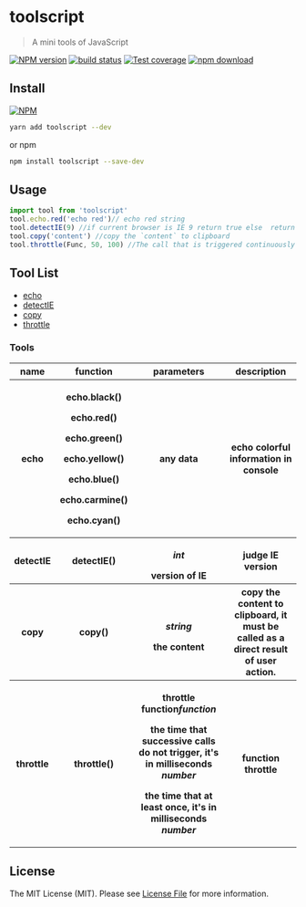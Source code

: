 # toolscript

> A mini tools of JavaScript

[![NPM version][npm-image]][npm-url]
[![build status][travis-image]][travis-url]
[![Test coverage][cov-image]][cov-url]
[![npm download][download-image]][download-url]

[npm-image]: https://img.shields.io/npm/v/toolscript.svg?style=flat-square
[npm-url]: https://npmjs.org/package/toolscript
[travis-image]: https://img.shields.io/travis/node-modules/toolscript.svg?style=flat-square
[travis-url]: https://travis-ci.org/node-modules/toolscript
[cov-image]: http://codecov.io/github/node-modules/toolscript/coverage.svg?branch=master
[cov-url]: http://codecov.io/github/node-modules/toolscript?branch=master
[download-image]: https://img.shields.io/npm/dm/toolscript.svg?style=flat-square
[download-url]: https://npmjs.org/package/toolscript

## Install

[![NPM](https://nodei.co/npm/toolscript.png?downloads=true)](https://nodei.co/npm/toolscript/)

```bash
yarn add toolscript --dev
```

or npm

```bash
npm install toolscript --save-dev
```

## Usage

``` JavaScript
import tool from 'toolscript'
tool.echo.red('echo red')// echo red string
tool.detectIE(9) //if current browser is IE 9 return true else  return false
tool.copy('content') //copy the `content` to clipboard
tool.throttle(Func, 50, 100) //The call that is triggered continuously within a 50ms interval, the latter call will handle the pending processing of the previous call, but at least once every 100ms
```

## Tool List

- [echo](#echo)
- [detectIE](#detectIE)
- [copy](#copy)
- [throttle](#throttle)

### Tools

<table>
    <tr>
        <th>name</th>
        <th>function</th>
        <th>parameters</th>
        <th>description</th>
    </tr>
    <tr id="echo">
        <th>echo</th>
        <th>
          <p>echo.black()</p>
          <p>echo.red()</p>
          <p>echo.green()</p>
          <p>echo.yellow()</p>
          <p>echo.blue()</p>
          <p>echo.carmine()</p>
          <p>echo.cyan()</p>
        </th>
        <th>any data</th>
        <th>echo colorful information in console</th>
    </tr>
    <tr>
        <th>detectIE</th>
        <th>detectIE()</th>
        <th>
          <p><em>int</em></p>
          version of IE
        </th>
        <th>judge IE version</th>
    </tr>
    <tr>
        <th>copy</th>
        <th>copy()</th>
        <th>
          <p><em>string</em></p>
          the content
        </th>
        <th>copy the content to clipboard, it must be called as a direct result of user action.</th>
    </tr>
    <tr>
        <th>throttle</th>
        <th>throttle()</th>
        <th>
          <p>throttle function<em>function</em></p>
          <p>the time that successive calls do not trigger, it's in milliseconds <em>number</em></p>
          <p>the time that at least once, it's in milliseconds <em>number</em></p>
        </th>
        <th>function throttle</th>
    </tr>
</table>



## License

The MIT License (MIT). Please see [License File](LICENSE.md) for more information.
